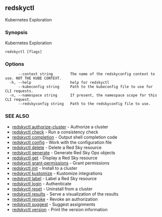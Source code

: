 ## redskyctl

Kubernetes Exploration

### Synopsis

Kubernetes Exploration

```
redskyctl [flags]
```

### Options

```
      --context string        The name of the redskyconfig context to use. NOT THE KUBE CONTEXT.
  -h, --help                  help for redskyctl
      --kubeconfig string     Path to the kubeconfig file to use for CLI requests.
  -n, --namespace string      If present, the namespace scope for this CLI request.
      --redskyconfig string   Path to the redskyconfig file to use.
```

### SEE ALSO

* [redskyctl authorize-cluster](redskyctl_authorize-cluster.md)	 - Authorize a cluster
* [redskyctl check](redskyctl_check.md)	 - Run a consistency check
* [redskyctl completion](redskyctl_completion.md)	 - Output shell completion code
* [redskyctl config](redskyctl_config.md)	 - Work with the configuration file
* [redskyctl delete](redskyctl_delete.md)	 - Delete a Red Sky resource
* [redskyctl generate](redskyctl_generate.md)	 - Generate Red Sky Ops objects
* [redskyctl get](redskyctl_get.md)	 - Display a Red Sky resource
* [redskyctl grant-permissions](redskyctl_grant-permissions.md)	 - Grant permissions
* [redskyctl init](redskyctl_init.md)	 - Install to a cluster
* [redskyctl kustomize](redskyctl_kustomize.md)	 - Kustomize integrations
* [redskyctl label](redskyctl_label.md)	 - Label a Red Sky resource
* [redskyctl login](redskyctl_login.md)	 - Authenticate
* [redskyctl reset](redskyctl_reset.md)	 - Uninstall from a cluster
* [redskyctl results](redskyctl_results.md)	 - Serve a visualization of the results
* [redskyctl revoke](redskyctl_revoke.md)	 - Revoke an authorization
* [redskyctl suggest](redskyctl_suggest.md)	 - Suggest assignments
* [redskyctl version](redskyctl_version.md)	 - Print the version information


